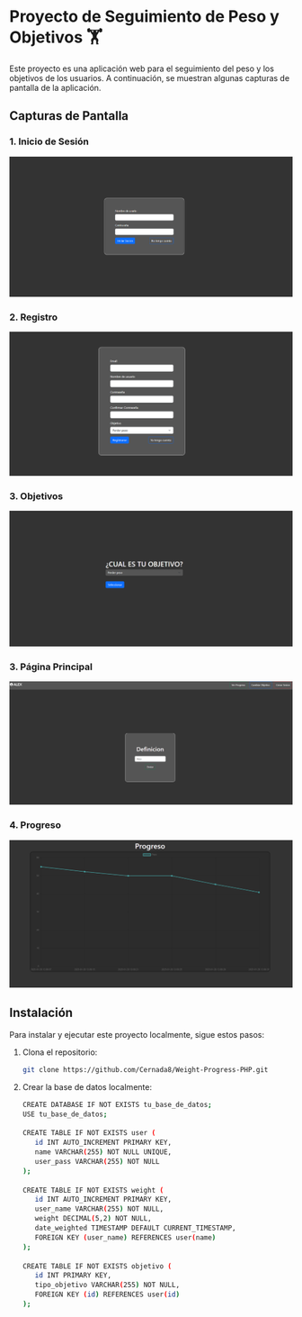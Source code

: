 # Proyecto de Seguimiento de Peso y Objetivos 🏋️

Este proyecto es una aplicación web para el seguimiento del peso y los objetivos de los usuarios. A continuación, se muestran algunas capturas de pantalla de la aplicación.

## Capturas de Pantalla

### 1. Inicio de Sesión
![IntcioSession](Imagenes/InicioSesion.png)

### 2. Registro
![Registro](Imagenes/Registro.png)

### 3. Objetivos
![Objectwo](Imagenes/Objetivo.png)

### 3. Página Principal
![PaginaPrincipal](Imagenes/PaginaPrincipal.png)

### 4. Progreso
![Progresso](Imagenes/Progreso.png)


## Instalación

Para instalar y ejecutar este proyecto localmente, sigue estos pasos:

1. Clona el repositorio:
   ```bash
   git clone https://github.com/Cernada8/Weight-Progress-PHP.git

2. Crear la base de datos localmente:
    ```bash
   CREATE DATABASE IF NOT EXISTS tu_base_de_datos;
   USE tu_base_de_datos;

   CREATE TABLE IF NOT EXISTS user (
       id INT AUTO_INCREMENT PRIMARY KEY,
       name VARCHAR(255) NOT NULL UNIQUE,
       user_pass VARCHAR(255) NOT NULL
   );
   
   CREATE TABLE IF NOT EXISTS weight (
       id INT AUTO_INCREMENT PRIMARY KEY,
       user_name VARCHAR(255) NOT NULL,
       weight DECIMAL(5,2) NOT NULL,
       date_weighted TIMESTAMP DEFAULT CURRENT_TIMESTAMP,
       FOREIGN KEY (user_name) REFERENCES user(name)
   );
   
   CREATE TABLE IF NOT EXISTS objetivo (
       id INT PRIMARY KEY,
       tipo_objetivo VARCHAR(255) NOT NULL,
       FOREIGN KEY (id) REFERENCES user(id)
   );
